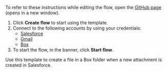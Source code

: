 To refer to these instructions while editing the flow, open the [GitHub page](https://github.com/ot4i/app-connect-templates/tree/master/resources/markdown/Create%20a%20file%20in%20a%20Box%20folder%20when%20a%20new%20attachment%20is%20created%20in%20Salesforce_instructions.md) (opens in a new window).

1. Click **Create flow** to start using the template.
2. Connect to the following accounts by using your credentials:
   - [Salesforce](https://www.ibm.com/docs/en/app-connect/containers_cd?topic=apps-salesforce)
   - [Gmail](https://www.ibm.com/docs/en/app-connect/containers_cd?topic=apps-gmail)
   - [Box](https://www.ibm.com/docs/en/app-connect/containers_cd?topic=apps-box)
3. To start the flow, in the banner, click **Start flow**.


Use this template to create a file in a Box folder when a new attachment is created in Salesforce.






